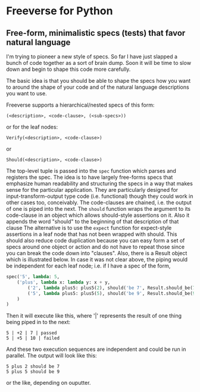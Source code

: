 # Freeverse for Python
## Free-form, minimalistic specs (tests) that favor natural language

I'm trying to pioneer a new style of specs. So far I have just slapped a bunch
of code together as a sort of brain dump. Soon it will be time to slow down and
begin to shape this code more carefully.

The basic idea is that you should be able to shape the specs how you want to
around the shape of your code and of the natural language descriptions you want
to use.

Freeverse supports a hierarchical/nested specs of this form:

    (<description>, <code-clause>, (<sub-specs>))

or for the leaf nodes:

    Verify(<description>, <code-clause>)

or

    Should(<description>, <code-clause>)

The top-level tuple is passed into the `spec` function which parses and
registers the spec. The idea is to have largely free-forms specs that emphasize
human readability and structuring the specs in a way that makes sense for the
particular application. They are particularly designed for
input-transform-output type code (i.e. functional) though they could work in
other cases too, conceivably. The code-clauses are chained, i.e. the output of
one is piped into the next. The `should` function wraps the argument to its
code-clause in an object which allows should-style assertions on it. Also it
appends the word "should" to the beginning of that description of that clause
The alternative is to use the `expect` function for expect-style assertions in a
leaf node that has not been wrapped with should. This should also reduce code
duplication because you can easy form a set of specs around one object or action
and do not have to repeat those since you can break the code down into
"clauses". Also, there is a Result object which is illustrated below. In case it
was not clear above, the piping would be independent for each leaf node; i.e. if
I have a spec of the form,

```python
spec('5', lambda: 5,
    ('plus', lambda x: lambda y: x + y,
        ('2', lambda plus5: plus5(2), should('be 7', Result.should_be(7))),
        ('5', lambda plus5: plus5(5), should('be 9', Result.should_be(9)))
    )
)
```

Then it will execute like this, where '|' represents the result of one
thing being piped in to the next:

    5 | +2 | 7 | passed
    5 | +5 | 10 | failed

And these two execution sequences are independent and could be run in
parallel. The output will look like this:

    5 plus 2 should be 7
    5 plus 5 should be 9

or the like, depending on ouputter.
